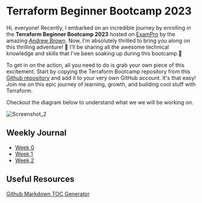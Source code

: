 # Terraform Beginner Bootcamp 2023

Hi, everyone! Recently, I embarked on an incredible journey by enrolling in the **Terraform Beginner Bootcamp 2023** hosted on [ExamPro](https://www.exampro.co/) by the amazing [Andrew Brown](https://linkedin.com/in/andrew-wc-brown). Now, I'm absolutely thrilled to bring you along on this thrilling adventure! 🌄 I'll be sharing all the awesome technical knowledge and skills that I've been soaking up during this bootcamp.:notebook_with_decorative_cover: 

 To get in on the action, all you need to do is grab your own piece of this excitement. Start by copying the Terraform Bootcamp repository from this
[Github repository](https://github.com/Examproco/terraform-beginner-bootcamp-2023) and add it to your very own GitHub account. It's that easy! Join me on this epic journey of learning, growth, and building cool stuff with Terraform.

Checkout the diagram below to understand what we we will be working on.

![Screenshot_2](https://github.com/KnowMeet/terraform-beginner-bootcamp-2023/assets/132848900/9b7ae663-2ed4-4565-95b7-463c3d9766d5)

## Weekly Journal

- [Week 0](journal/week0.md)
- [Week 1](journal/week1.md)
- [Week 2](journal/week2.md)

## Useful Resources

[Github Markdown TOC Generator](https://ecotrust-canada.github.io/markdown-toc/)
